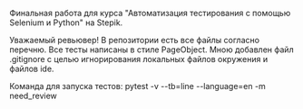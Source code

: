 Финальная работа для курса "Автоматизация тестирования с помощью Selenium и Python" на Stepik.

Уважаемый ревьювер!  В репозитории есть все файлы согласно перечню. Все тесты написаны в стиле PageObject.
Мною добавлен файл .gitignore с целью игнорирования локальных файлов окружения и файлов ide.

Команда для запуска тестов: pytest -v --tb=line --language=en -m need_review

